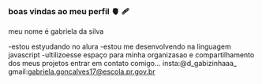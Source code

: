 ### boas vindas ao meu perfil  🫀  🩹

meu nome é gabriela da silva

-estou estyudando  no alura
-estou me desenvolvendo na linguagem  javascript
-ultilizoesse espaço para minha organizasao e compartilhamento dos meus projetos
entrar em contato comigo...
insta:@d_gabizinhaaa_
gmail:gabriela.goncalves17@escola.pr.gov.br

